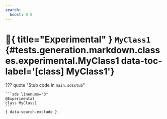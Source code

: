 ```yaml
---
search:
  boost: 0.5
---
```


[//]: # (DO NOT EDIT THIS FILE DIRECTLY. Instead, edit the corresponding stub file and execute `npm run docs:api`.)

# :test_tube:{ title="Experimental" } <code class="doc-symbol doc-symbol-class"></code> `MyClass1` {#tests.generation.markdown.classes.experimental.MyClass1 data-toc-label='[class] MyClass1'}

??? quote "Stub code in `main.sdsstub`"

    ```sds linenums="3"
    @Experimental
    class MyClass1
    ```
    { data-search-exclude }
